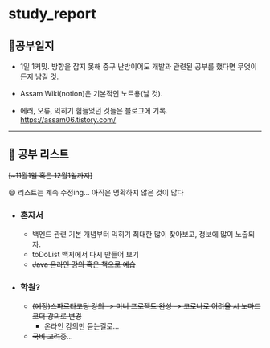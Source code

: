 # study_report

## 📖공부일지

- 1일 1커밋. 방향을 잡지 못해 중구 난방이어도 개발과 관련된 공부를 했다면 무엇이든지 남길 것.

- Assam Wiki(notion)은 기본적인 노트용(날 것).

- 에러, 오류, 익히기 힘들었던 것들은 블로그에 기록.
  https://assam06.tistory.com/

---

## 📌 공부 리스트

~~[~11월1일 혹은 12월1일까지]~~

😅 리스트는 계속 수정ing... 아직은 명확하지 않은 것이 많다

- ### 혼자서

  - 백엔드 관련 기본 개념부터 익히기
    최대한 많이 찾아보고, 정보에 많이 노출되자.
  - toDoList 백지에서 다시 만들어 보기
  - ~~Java 온라인 강의 혹은 책으로 예습~~

- ### 학원?
  - ~~(예정)스파르타코딩 강의 -> 미니 프로젝트 완성
    -> 코로나로 어려울 시 노마드코더 강의로 변경~~
    - 온라인 강의만 듣는걸로...
  - ~~국비 고려중~~...
